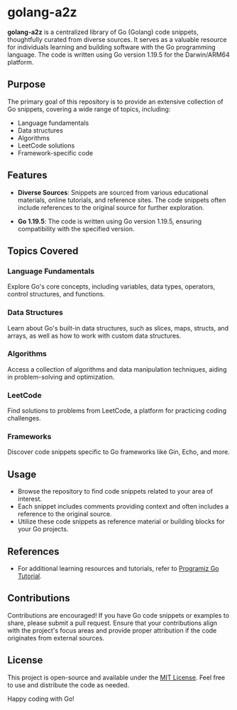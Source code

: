 # golang-a2z

**golang-a2z** is a centralized library of Go (Golang) code snippets, thoughtfully curated from diverse sources. It serves as a valuable resource for individuals learning and building software with the Go programming language. The code is written using Go version 1.19.5 for the Darwin/ARM64 platform.

## Purpose

The primary goal of this repository is to provide an extensive collection of Go snippets, covering a wide range of topics, including:

- Language fundamentals
- Data structures
- Algorithms
- LeetCode solutions
- Framework-specific code

## Features

- **Diverse Sources**: Snippets are sourced from various educational materials, online tutorials, and reference sites. The code snippets often include references to the original source for further exploration.

- **Go 1.19.5**: The code is written using Go version 1.19.5, ensuring compatibility with the specified version.

## Topics Covered

### Language Fundamentals

Explore Go's core concepts, including variables, data types, operators, control structures, and functions.

### Data Structures

Learn about Go's built-in data structures, such as slices, maps, structs, and arrays, as well as how to work with custom data structures.

### Algorithms

Access a collection of algorithms and data manipulation techniques, aiding in problem-solving and optimization.

### LeetCode

Find solutions to problems from LeetCode, a platform for practicing coding challenges.

### Frameworks

Discover code snippets specific to Go frameworks like Gin, Echo, and more.

## Usage

- Browse the repository to find code snippets related to your area of interest.
- Each snippet includes comments providing context and often includes a reference to the original source.
- Utilize these code snippets as reference material or building blocks for your Go projects.

## References

- For additional learning resources and tutorials, refer to [Programiz Go Tutorial](https://www.programiz.com/golang).

## Contributions

Contributions are encouraged! If you have Go code snippets or examples to share, please submit a pull request. Ensure that your contributions align with the project's focus areas and provide proper attribution if the code originates from external sources.

## License

This project is open-source and available under the [MIT License](LICENSE). Feel free to use and distribute the code as needed.

Happy coding with Go!

